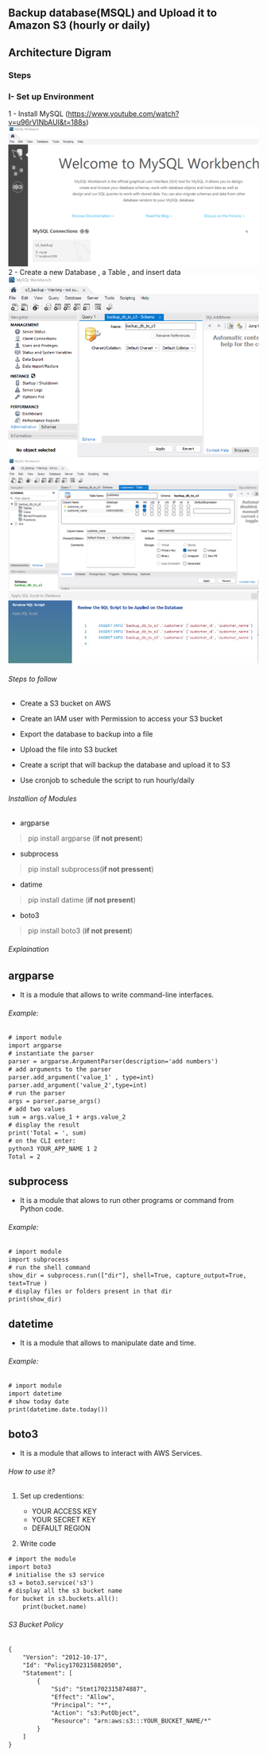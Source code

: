 ## Backup database(MSQL) and Upload it to Amazon S3 (hourly or daily)

## Architecture Digram

### Steps

### I- Set up Environment

1 - Install MySQL (https://www.youtube.com/watch?v=u96rVINbAUI&t=188s)
![alt text](image.png)
2 - Create a new Database , a Table , and insert data
![alt text](image-1.png)
![alt text](image-2.png)
![alt text](image-3.png)


<h6>Steps to follow</h6>

* Create a S3 bucket on AWS

* Create an IAM user with Permission to access your S3 bucket

* Export the database to backup into a file

* Upload the file into S3 bucket

* Create a script that will backup the database and upload it to S3

* Use cronjob to schedule the script to run hourly/daily

<h6> Installion of Modules</h6>

* argparse

> pip install argparse (**if not present**)

* subprocess 

> pip install subprocess(**if not pressent**)

* datime

> pip install datime (**if not present**)

* boto3

> pip install boto3 (**if not present**)

<h6> Explaination </6>

## argparse

* It is a module that allows to write command-line interfaces. 

<h6>Example:</h6>

```
# import module
import argparse
# instantiate the parser
parser = argparse.ArgumentParser(description='add numbers')
# add arguments to the parser
parser.add_argument('value_1' , type=int)
parser.add_argument('value_2',type=int)
# run the parser
args = parser.parse_args()
# add two values
sum = args.value_1 + args.value_2
# display the result
print('Total = ', sum)
# on the CLI enter:
python3 YOUR_APP_NAME 1 2
Total = 2
```

## subprocess

* It is a module that alows to run other programs or command from Python code.

<h6>Example:</h6>

```
# import module
import subprocess
# run the shell command
show_dir = subprocess.run(["dir"], shell=True, capture_output=True, text=True )
# display files or folders present in that dir
print(show_dir)
```

## datetime

* It is a module that allows to manipulate date and time.

<h6>Example:</h6>

```
# import module
import datetime
# show today date
print(datetime.date.today())
```

## boto3

* It is a module that allows to interact with AWS Services.

<h6> How to use it?</h6>

1. Set up credentions:

   - YOUR ACCESS KEY
   - YOUR SECRET KEY
   - DEFAULT REGION

2. Write  code 
```
# import the module
import boto3
# initialise the s3 service
s3 = boto3.service('s3')
# display all the s3 bucket name
for bucket in s3.buckets.all():
    print(bucket.name)
```
<h6> S3 Bucket Policy</h6>

```
{
    "Version": "2012-10-17",
    "Id": "Policy1702315882050",
    "Statement": [
        {
            "Sid": "Stmt1702315874887",
            "Effect": "Allow",
            "Principal": "*",
            "Action": "s3:PutObject",
            "Resource": "arn:aws:s3:::YOUR_BUCKET_NAME/*"
        }
    ]
}
```

